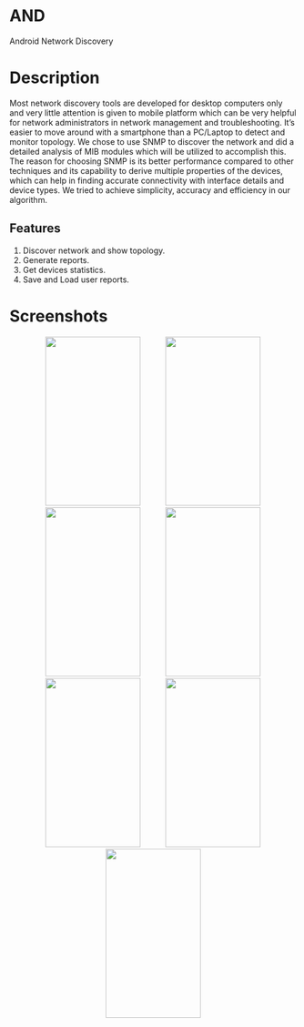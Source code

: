 # AND
Android Network Discovery
# Description
Most network discovery tools are developed for desktop computers only and very little attention is given to mobile platform which can be very helpful for network administrators in network management and troubleshooting.
It’s easier to move around with a smartphone than a PC/Laptop to detect and monitor topology.
We chose to use SNMP to discover the network and did a detailed analysis of MIB modules which will be utilized to accomplish this. 
The reason for choosing SNMP is its better performance compared to other techniques and its capability to derive multiple properties of the devices, which can help in finding accurate connectivity with interface details and device types.
We tried to achieve simplicity, accuracy and efficiency in our algorithm.
## Features
1.	Discover network and show topology.
2.	Generate reports.
3.	Get devices statistics.
4.	Save and Load user reports.

# Screenshots
<p align="middle">
<img src="https://user-images.githubusercontent.com/22989662/48846808-a565c900-eda8-11e8-9ea0-bfb760d7ed30.jpg" width="167" height="297" hspace="20">
<img src="https://user-images.githubusercontent.com/22989662/48846843-ba425c80-eda8-11e8-9218-f9b839d821f1.png" width="167" height="297" hspace="20">
<img src="https://user-images.githubusercontent.com/22989662/48846853-c3cbc480-eda8-11e8-8ef9-30076be4170b.png" width="167" height="297" hspace="20">
<img src="https://user-images.githubusercontent.com/22989662/48846859-c75f4b80-eda8-11e8-90a7-88459533758f.png" width="167" height="297" hspace="20">
<img src="https://user-images.githubusercontent.com/22989662/48846861-c7f7e200-eda8-11e8-8012-3a5a0ae5bf28.png" width="167" height="297" hspace="20">
<img src="https://user-images.githubusercontent.com/22989662/48846855-c4fcf180-eda8-11e8-80e4-969752deb1bd.jpg" width="167" height="297" hspace="20">
<img src="https://user-images.githubusercontent.com/22989662/48846857-c5958800-eda8-11e8-953b-4028801d6b99.png" width="167" height="297" hspace="20">
</p>
